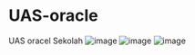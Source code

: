 # UAS-oracle
UAS oracel Sekolah
![image](https://user-images.githubusercontent.com/98111547/150382637-9bb1258a-243e-46a6-bd33-3a15f6fb4b72.png)
![image](https://user-images.githubusercontent.com/98111547/150385974-96b0c9f9-3243-42ed-a0a8-8d44211df8c5.png)
![image](https://user-images.githubusercontent.com/98111547/150386151-7d3da5bc-b489-4863-ab32-cf55b3578986.png)
